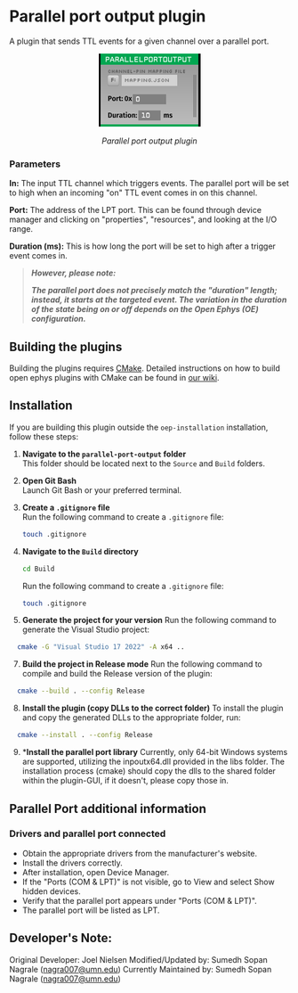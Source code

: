# Parallel port output plugin
A plugin that sends TTL events for a given channel over a parallel port. 
<p align="center">
  <img src="parallel-port-image.png" alt="Parallel port plugin image">
</p>
<p align="center"><i>Parallel port output plugin</i></p>

### Parameters

**In:** The input TTL channel which triggers events. The parallel port will be set to high when an incoming "on" TTL event comes in on this channel.

**Port:** The address of the LPT port. This can be found through device manager and clicking on "properties", "resources", and looking at the I/O range.

**Duration (ms):** This is how long the port will be set to high after a trigger event comes in.

> **_However, please note:_**
> 
> **_The parallel port does not precisely match the "duration" length; instead, it starts at the targeted event. The variation in the duration of the state being on or off depends on the Open Ephys (OE) configuration._**

## Building the plugins
Building the plugins requires [CMake](https://cmake.org/). Detailed instructions on how to build open ephys plugins with CMake can be found in [our wiki](https://open-ephys.atlassian.net/wiki/spaces/OEW/pages/1259110401/Plugin+CMake+Builds).

## Installation

If you are building this plugin outside the `oep-installation` installation, follow these steps:

1. **Navigate to the `parallel-port-output` folder**  
   This folder should be located next to the `Source` and `Build` folders.

2. **Open Git Bash**  
   Launch Git Bash or your preferred terminal.

3. **Create a `.gitignore` file**  
   Run the following command to create a `.gitignore` file:
   ```bash
   touch .gitignore
	```
	
4. **Navigate to the `Build` directory**
   ```bash
   cd Build
   ```
   Run the following command to create a `.gitignore` file:
   ```bash
   touch .gitignore
   ```
6. **Generate the project for your version**
	Run the following command to generate the Visual Studio project:
  
  ```bash
	cmake -G "Visual Studio 17 2022" -A x64 ..
  ```
7. **Build the project in Release mode**
	Run the following command to compile and build the Release version of the plugin:
  
  ```bash
	cmake --build . --config Release
  ```
8. **Install the plugin (copy DLLs to the correct folder)**
	To install the plugin and copy the generated DLLs to the appropriate folder, run:
  
  ```bash
	cmake --install . --config Release
  ```
9. ***Install the parallel port library**
    Currently, only 64-bit Windows systems are supported, utilizing the inpoutx64.dll provided in the libs folder. The installation process (cmake) should copy the dlls to the shared folder within the plugin-GUI, if it doesn't, please copy those in.

## Parallel Port additional information
### Drivers and parallel port connected
* Obtain the appropriate drivers from the manufacturer's website.
* Install the drivers correctly.
* After installation, open Device Manager.
* If the "Ports (COM & LPT)" is not visible, go to View and select Show hidden devices.
* Verify that the parallel port appears under "Ports (COM & LPT)".
* The parallel port will be listed as LPT.

## Developer's Note:
Original Developer: Joel Nielsen
Modified/Updated by: Sumedh Sopan Nagrale (nagra007@umn.edu)
Currently Maintained by: Sumedh Sopan Nagrale (nagra007@umn.edu)
